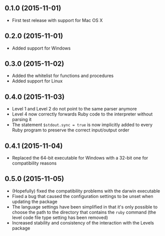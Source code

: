 ## 0.1.0 (2015-11-01)
* First test release with support for Mac OS X

## 0.2.0 (2015-11-01)
* Added support for Windows

## 0.3.0 (2015-11-02)
* Added the whitelist for functions and procedures
* Added support for Linux

## 0.4.0 (2015-11-03)
* Level 1 and Level 2 do not point to the same parser anymore
* Level 4 now correctly forwards Ruby code to the interpreter without parsing it
* The statement `$stdout.sync = true` is now implicitly added to every Ruby program to preserve the correct input/output order

## 0.4.1 (2015-11-04)
* Replaced the 64-bit executable for Windows with a 32-bit one for compatibility reasons

## 0.5.0 (2015-11-05)
* (Hopefully) fixed the compatibility problems with the darwin executable
* Fixed a bug that caused the configuration settings to be unset when updating the package
* The language settings have been simplified in that it's only possible to choose the path to the directory that contains the `ruby` command (the level code file type setting has been removed)
* Increased stability and consistency of the interaction with the Levels package

